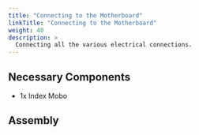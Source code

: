 ```yaml
---
title: "Connecting to the Motherboard"
linkTitle: "Connecting to the Motherboard"
weight: 40
description: >
  Connecting all the various electrical connections. 
---
```


## Necessary Components

* 1x Index Mobo 

## Assembly

